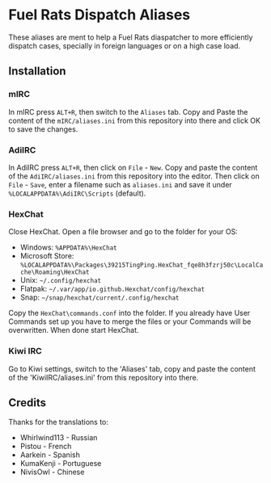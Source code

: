 # Fuel Rats Dispatch Aliases
These aliases are ment to help a Fuel Rats diaspatcher to more efficiently dispatch cases, specially in foreign languages or on a high case load.

## Installation

### mIRC
In mIRC press `ALT+R`, then switch to the `Aliases` tab. Copy and Paste the content of the `mIRC/aliases.ini` from this repository into there and click OK to save the changes.

### AdiIRC
In AdiIRC press `ALT+R`, then click on `File` - `New`. Copy and paste the content of the `AdiIRC/aliases.ini` from this repository into the editor. Then click on `File` - `Save`, enter a filename such as `aliases.ini` and save it under `%LOCALAPPDATA%\AdiIRC\Scripts` (default).

### HexChat
Close HexChat. Open a file browser and go to the folder for your OS:

* Windows: `%APPDATA%\HexChat`
* Microsoft Store: `%LOCALAPPDATA%\Packages\39215TingPing.HexChat_fqe8h3fzrj50c\LocalCache\Roaming\HexChat`
* Unix: `~/.config/hexchat`
* Flatpak: `~/.var/app/io.github.Hexchat/config/hexchat`
* Snap: `~/snap/hexchat/current/.config/hexchat`

Copy the `HexChat\commands.conf` into the folder. If you already have User Commands set up you have to merge the files or your Commands will be overwritten. When done start HexChat.

### Kiwi IRC
Go to Kiwi settings, switch to the 'Aliases' tab, copy and paste the content of the 'KiwiIRC/aliases.ini' from this repository into there.

## Credits
Thanks for the translations to:
* Whirlwind113 - Russian
* Pistou - French
* Aarkein - Spanish
* KumaKenji - Portuguese
* NivisOwl - Chinese
